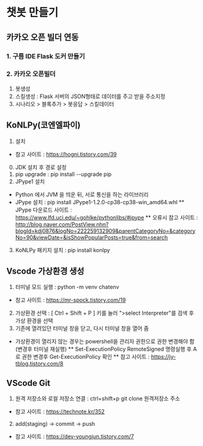 # 챗봇 만들기 

## 카카오 오픈 빌더 연동
### 1. 구름 IDE Flask 도커 만들기
### 2. 카카오 오픈빌더  
 1) 봇생성
 2) 스킬생성 : Flask 서버의 JSON형태로 데이터를 주고 받을 주소지정
 3) 시나리오 > 블록추가 > 봇응답 > 스킬데이터 

## KoNLPy(코엔엘파이)
1. 설치 
* 참고 사이트 : https://hogni.tistory.com/39
0) JDK 설치 후 경로 설정 
1) pip upgrade : pip install --upgrade pip 
2) JPype1 설치
* Python 에서 JVM 을 띄운 뒤, 서로 통신을 하는 라이브러리
* JPype 설치 : pip install JPype1-1.2.0-cp38-cp38-win_amd64.whl
** JPype 다운로드 사이트 : https://www.lfd.uci.edu/~gohlke/pythonlibs/#jpype
** 오류시 참고 사이트 : http://blog.naver.com/PostView.nhn?blogId=kdj0876&logNo=222259132909&parentCategoryNo=&categoryNo=90&viewDate=&isShowPopularPosts=true&from=search
3) KoNLPy 패키지 설치 : pip install konlpy
 
## Vscode 가상환경 생성
1. 터미널 모드 실행 : python -m venv chatenv
* 참고 사이트 : https://mr-spock.tistory.com/19
2. 가상환경 선택 : [ Ctrl + Shift + P ] 키를 눌러 ">select Interpreter"를 검색 후 가상 환경을 선택
3. 기존에 열려있던 터미널 창을 닫고, 다시 터미널 창을 열어 줌
* 가상환경이 열리지 않는 경우는 powershell을 관리자 권한으로 권한 변경해야 함(변경후 터미널 재실행)
** Set-ExecutionPolicy RemoteSigned 명령실행 후 A로 권한 변경후 Get-ExecutionPolicy 확인 
** 참고 사이트 : https://jy-tblog.tistory.com/8

## VScode Git 
1. 원격 저장소와 로컬 저장소 연결 : ctrl+shift+p git clone 원격저장소 주소
* 참고 사이트 : https://technote.kr/352
2. add(staging) -> commit -> push 
* 참고 사이트 : https://dev-youngjun.tistory.com/7
